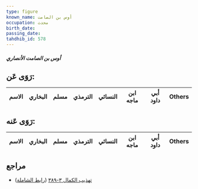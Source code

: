 ```yaml
---
type: figure
known_name: أوس بن الصامت
occupation: محدث
birth_date:
passing_date:
tahdhib_id: 578
---
```

##### أوس بن الصامت الأنصاري

## رَوَى عَن:
| الاسم | البخاري | مسلم | الترمذي | النسائي | ابن ماجه | أبي داود | Others |
| ----- | ------- | ---- | ------- | ------- | -------- | -------- | ------ |
## رَوَى عَنه:
| الاسم | البخاري | مسلم | الترمذي | النسائي | ابن ماجه | أبي داود | Others |
| ----- | ------- | ---- | ------- | ------- | -------- | -------- | ------ |
## مراجع
- [تهذيب الكمال ٣-٣٨٩](obsidian://open?vault=Tahdhib-al-Kamal&file=Figures/٥٧٨-أوس%20بن%20الصامت%20الأنصاري) ([رابط الشاملة](https://shamela.ws/book/3722/1403))